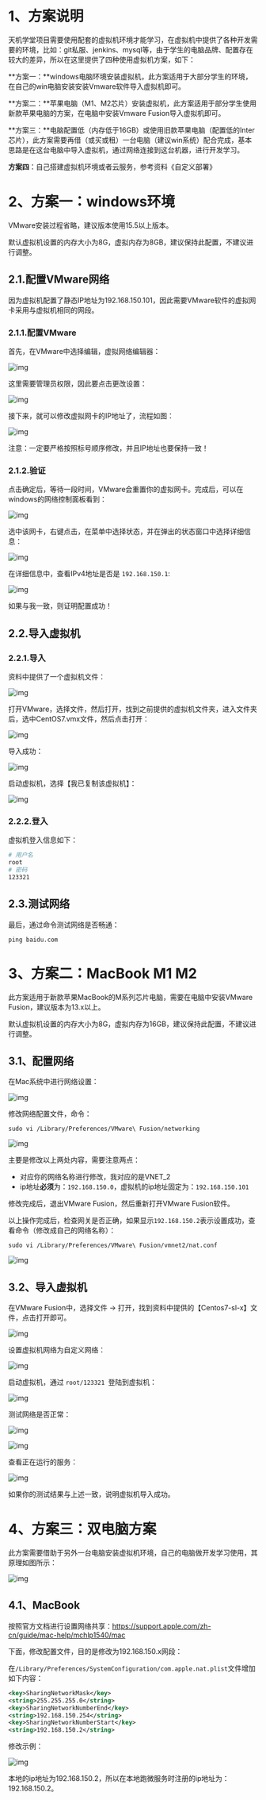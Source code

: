 # 1、方案说明

天机学堂项目需要使用配套的虚拟机环境才能学习，在虚拟机中提供了各种开发需要的环境，比如：git私服、jenkins、mysql等，由于学生的电脑品牌、配置存在较大的差异，所以在这里提供了四种使用虚拟机方案，如下：

**方案一：**windows电脑环境安装虚拟机，此方案适用于大部分学生的环境，在自己的win电脑安装安装Vmware软件导入虚拟机即可。

**方案二：**苹果电脑（M1、M2芯片）安装虚拟机，此方案适用于部分学生使用新款苹果电脑的方案，在电脑中安装Vmware Fusion导入虚拟机即可。

**方案三：**电脑配置低（内存低于16GB）或使用旧款苹果电脑（配置低的Inter芯片），此方案需要再借（或买或租）一台电脑（建议win系统）配合完成，基本思路是在这台电脑中导入虚拟机，通过网络连接到这台机器，进行开发学习。

**方案四**：自己搭建虚拟机环境或者云服务，参考资料《自定义部署》

# 2、方案一：windows环境

VMware安装过程省略，建议版本使用15.5以上版本。

默认虚拟机设置的内存大小为8G，虚拟内存为8GB，建议保持此配置，不建议进行调整。

## 2.1.配置VMware网络

因为虚拟机配置了静态IP地址为192.168.150.101，因此需要VMware软件的虚拟网卡采用与虚拟机相同的网段。

### 2.1.1.配置VMware

首先，在VMware中选择编辑，虚拟网络编辑器：

![img](./assets/20230725162314994.jpg)

这里需要管理员权限，因此要点击更改设置：

![img](./assets/20230725162312207.jpg)

接下来，就可以修改虚拟网卡的IP地址了，流程如图：

![img](./assets/20230725162316518.jpg)

注意：一定要严格按照标号顺序修改，并且IP地址也要保持一致！

### 2.1.2.验证

点击确定后，等待一段时间，VMware会重置你的虚拟网卡。完成后，可以在windows的网络控制面板看到：

![img](./assets/20230725162313171.jpg)

选中该网卡，右键点击，在菜单中选择状态，并在弹出的状态窗口中选择详细信息：

![img](./assets/20230725162315917.jpg)

在详细信息中，查看IPv4地址是否是 `192.168.150.1`:

![img](./assets/20230725162314163.jpg)

如果与我一致，则证明配置成功！

## 2.2.导入虚拟机

### 2.2.1.导入

资料中提供了一个虚拟机文件：

![img](./assets/20230725162311561.jpg)

打开VMware，选择文件，然后打开，找到之前提供的虚拟机文件夹，进入文件夹后，选中CentOS7.vmx文件，然后点击打开：

![img](./assets/20230725162315137.jpg)

导入成功：

![img](./assets/20230725162314569.jpg)

启动虚拟机，选择【我已复制该虚拟机】：

![img](./assets/20230725162315386.jpg)

### 2.2.2.登入

虚拟机登入信息如下：

```Bash
# 用户名
root
# 密码
123321
```

## 2.3.测试网络

最后，通过命令测试网络是否畅通：

```Shell
ping baidu.com
```

# 3、方案二：MacBook M1 M2

此方案适用于新款苹果MacBook的M系列芯片电脑，需要在电脑中安装VMware Fusion，建议版本为13.x以上。

默认虚拟机设置的内存大小为8G，虚拟内存为16GB，建议保持此配置，不建议进行调整。

## 3.1、配置网络

在Mac系统中进行网络设置：

![img](https://b11et3un53m.feishu.cn/space/api/box/stream/download/asynccode/?code=MjdiMDA2MjJiMDVjMjcxMjk2MjI1ZWQ4MTU0NGUyNTdfakJYVXZValZVdWNWbmVzdkl6c2VTR2wwUWlOUURXdmxfVG9rZW46S2NUU2JNWlNUb3BQWTB4T09mTWNlN0xwbkJmXzE2OTAyNzMzODY6MTY5MDI3Njk4Nl9WNA)

修改网络配置文件，命令：

```Shell
sudo vi /Library/Preferences/VMware\ Fusion/networking
```

![img](./assets/20230725162321582.jpg)

主要是修改以上两处内容，需要注意两点：

- 对应你的网络名称进行修改，我对应的是VNET_2
- ip地址**必须**为：`192.168.150.0`，虚拟机的ip地址固定为：`192.168.150.101`

修改完成后，退出VMware Fusion，然后重新打开VMware Fusion软件。

以上操作完成后，检查网关是否正确，如果显示`192.168.150.2`表示设置成功，查看命令（修改成自己的网络名称）：

```Shell
sudo vi /Library/Preferences/VMware\ Fusion/vmnet2/nat.conf
```

![img](./assets/20230725162319270.jpg)

## 3.2、导入虚拟机

在VMware Fusion中，选择文件 -> 打开，找到资料中提供的【Centos7-sl-x】文件，点击打开即可。

![img](https://b11et3un53m.feishu.cn/space/api/box/stream/download/asynccode/?code=NmM3NDEwY2JjYWEyZjZhMThmMTVjNWU3YWUwYWIzYmFfcWdCQ25HeVNIU2YwUFVjaXo0VWJWbWRWM29CdlBEWkxfVG9rZW46WGl3OWJISFRQb2NlTER4SGo4UWNHanFnbjhiXzE2OTAyNzMzODY6MTY5MDI3Njk4Nl9WNA)

设置虚拟机网络为自定义网络：

![img](./assets/20230725162321148.jpg)

启动虚拟机，通过 `root/123321 `登陆到虚拟机：

![img](./assets/20230725162316887.jpg)

测试网络是否正常：

![img](./assets/20230725162322960.jpg)

![img](./assets/20230725162320448.jpg)

查看正在运行的服务：

![img](./assets/20230725162323121.jpg)

如果你的测试结果与上述一致，说明虚拟机导入成功。

# 4、方案三：双电脑方案

此方案需要借助于另外一台电脑安装虚拟机环境，自己的电脑做开发学习使用，其原理如图所示：

![img](./assets/20230725162327320.jpg)

## 4.1、MacBook

按照官方文档进行设置网络共享：https://support.apple.com/zh-cn/guide/mac-help/mchlp1540/mac

下面，修改配置文件，目的是修改为192.168.150.x网段：

在`/Library/Preferences/SystemConfiguration/com.apple.nat.plist`文件增加如下内容：

```XML
<key>SharingNetworkMask</key>
<string>255.255.255.0</string>
<key>SharingNetworkNumberEnd</key>
<string>192.168.150.254</string>
<key>SharingNetworkNumberStart</key>
<string>192.168.150.2</string>
```

修改示例：

![img](./assets/20230725162326118.jpg)

本地的ip地址为192.168.150.2，所以在本地跑微服务时注册的ip地址为：192.168.150.2。